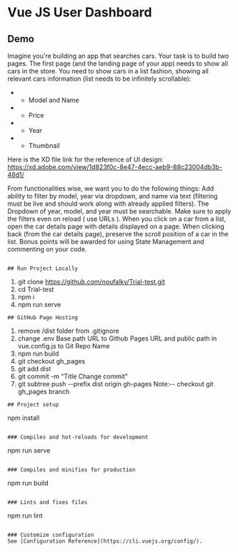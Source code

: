 # Vue JS User Dashboard

## Demo
Imagine you're building an app that searches cars. Your task is to build two pages. The first page (and the landing page of your app) needs to show all cars in the store. You need to show cars in a list fashion, showing all relevant cars information (list needs to be infinitely scrollable):
 - - Model and Name
 - - Price
 - - Year
 - - Thumbnail

Here is the XD file link for the reference of UI design: https://xd.adobe.com/view/1d823f0c-8e47-4ecc-aeb9-88c23004db3b-48d1/

From functionalities wise, we want you to do the following things:
Add ability to filter by model, year via dropdown, and name via text (filtering must be live and should work along with already applied filters). 
The Dropdown of year, model, and year must be searchable. 
Make sure to apply the filters even on reload ( use URLs ).
When you click on a car from a list, open the car details page with details displayed on a page. 
When clicking back (from the car details page), preserve the scroll position of a car in the list.
Bonus points will be awarded for using State Management and commenting on your code.
```

## Run Project Locally
```
1. git clone https://github.com/noufalkv/Trial-test.git
2. cd Trial-test
3. npm i
4. npm run serve
```
## GitHub Page Hosting
```
1. remove /dist folder from .gitignore
2. change .env Base path URL to Github Pages URL and public path in vue.config.js to Git Repo Name
3. npm run build
4. git checkout gh_pages
5. git add dist
6. git commit -m "Title Change commit"
7. git subtree push --prefix dist origin gh-pages
Note:-- checkout git gh_pages branch
```
## Project setup
```
npm install
```

### Compiles and hot-reloads for development
```
npm run serve
```

### Compiles and minifies for production
```
npm run build
```

### Lints and fixes files
```
npm run lint
```

### Customize configuration
See [Configuration Reference](https://cli.vuejs.org/config/).
